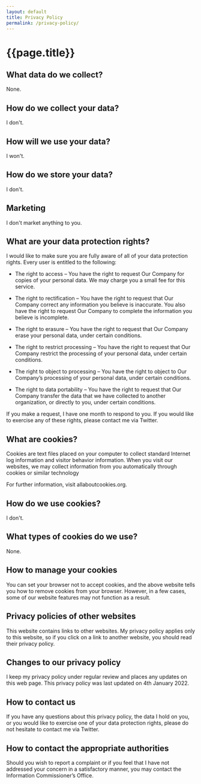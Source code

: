 ```yaml
---
layout: default
title: Privacy Policy
permalink: /privacy-policy/
---
```


# {{page.title}}

## What data do we collect?

None.

## How do we collect your data?

I don't.

## How will we use your data?

I won't.

## How do we store your data?

I don't.

## Marketing

I don't market anything to you.

## What are your data protection rights?

I would like to make sure you are fully aware of all of your data protection rights. Every user is entitled to the following:

* The right to access – You have the right to request Our Company for copies of your personal data. We may charge you a small fee for this service.

* The right to rectification – You have the right to request that Our Company correct any information you believe is inaccurate. You also have the right to request Our Company to complete the information you believe is incomplete.

* The right to erasure – You have the right to request that Our Company erase your personal data, under certain conditions.

* The right to restrict processing – You have the right to request that Our Company restrict the processing of your personal data, under certain conditions.

* The right to object to processing – You have the right to object to Our Company’s processing of your personal data, under certain conditions.

* The right to data portability – You have the right to request that Our Company transfer the data that we have collected to another organization, or directly to you, under certain conditions.

If you make a request, I have one month to respond to you. If you would like to exercise any of these rights, please contact me via Twitter. 

## What are cookies?

Cookies are text files placed on your computer to collect standard Internet log information and visitor behavior information. When you visit our websites, we may collect information from you automatically through cookies or similar technology

For further information, visit allaboutcookies.org.

## How do we use cookies?

I don't.

## What types of cookies do we use?

None.

## How to manage your cookies

You can set your browser not to accept cookies, and the above website tells you how to remove cookies from your browser. However, in a few cases, some of our website features may not function as a result.

## Privacy policies of other websites

This website contains links to other websites. My privacy policy applies only to this website, so if you click on a link to another website, you should read their privacy policy.

## Changes to our privacy policy

I keep my privacy policy under regular review and places any updates on this web page. This privacy policy was last updated on 4th January 2022.

## How to contact us

If you have any questions about this privacy policy, the data I hold on you, or you would like to exercise one of your data protection rights, please do not hesitate to contact me via Twitter.

## How to contact the appropriate authorities

Should you wish to report a complaint or if you feel that I have not addressed your concern in a satisfactory manner, you may contact the Information Commissioner’s Office.
